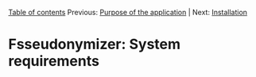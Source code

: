 [Table of contents](../tableOfContents.md) 
Previous: [Purpose of the application](../purpose.md) | Next: [Installation](../installation.md)

# Fsseudonymizer: System requirements